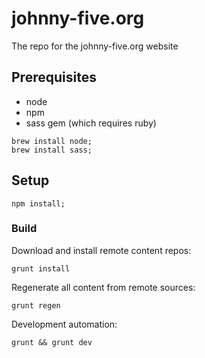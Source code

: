 # johnny-five.org

The repo for the johnny-five.org website

## Prerequisites

- node
- npm
- sass gem (which requires ruby)

```
brew install node;
brew install sass;
```

## Setup 

```
npm install;
```

### Build

Download and install remote content repos: 

```
grunt install
```

Regenerate all content from remote sources: 

```
grunt regen
```

Development automation: 

```
grunt && grunt dev
```




